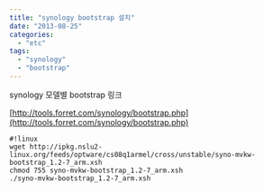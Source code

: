 ```yaml
---
title: "synology bootstrap 설치"
date: "2013-08-25"
categories: 
  - "etc"
tags: 
  - "synology"
  - "bootstrap"
---
```


synology 모델별 bootstrap 링크

[http://tools.forret.com/synology/bootstrap.php](http://tools.forret.com/synology/bootstrap.php)

```
#!linux
wget http://ipkg.nslu2-linux.org/feeds/optware/cs08q1armel/cross/unstable/syno-mvkw-bootstrap_1.2-7_arm.xsh
chmod 755 syno-mvkw-bootstrap_1.2-7_arm.xsh
./syno-mvkw-bootstrap_1.2-7_arm.xsh
```
